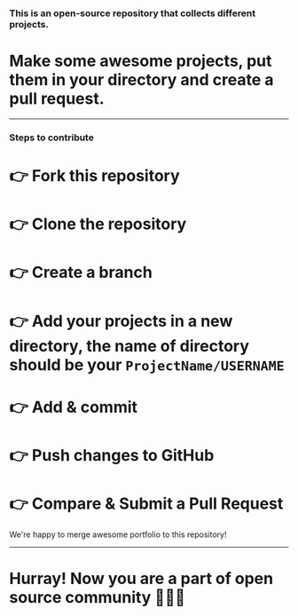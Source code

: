 ### This is an open-source repository that collects different projects.

# Make some awesome projects, put them in your directory and create a pull request.

***

### Steps to contribute
# 👉 Fork this repository
# 👉 Clone the repository
# 👉 Create a branch
# 👉 Add your projects in a new directory, the name of directory should be your ```ProjectName/USERNAME```
# 👉 Add & commit
# 👉 Push changes to GitHub
# 👉 Compare & Submit a Pull Request

We're happy to merge awesome portfolio to this repository!

***

# Hurray! Now you are a part of open source community 🚀🚀🚀
